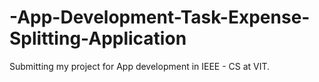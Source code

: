# -App-Development-Task-Expense-Splitting-Application
Submitting my project for App development in IEEE - CS at VIT. 
